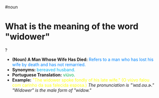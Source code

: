 #noun

# What is the meaning of the word "widower"
?
* **(Noun) A Man Whose Wife Has Died:** <span style="color:rgb(0, 132, 255)">Refers to a man who has lost his wife by death and has not remarried.</span>
* **Synonyms:** <span style="color:rgb(0, 176, 240)">bereaved husband.</span>
* **Portuguese Translation:** <span style="color:rgb(0, 176, 80)">viúvo.</span>
* **Example:** <span style="color:rgb(255, 255, 0)">"The widower spoke fondly of his late wife." (O viúvo falou com carinho da sua falecida esposa.)</span>
*The pronunciation is "ˈwɪd.oʊ.ɚ." "Widower" is the male form of "widow."*
<!--SR:!2025-07-15,14,290-->
